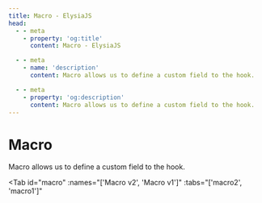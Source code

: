 ```yaml
---
title: Macro - ElysiaJS
head:
  - - meta
    - property: 'og:title'
      content: Macro - ElysiaJS

  - - meta
    - name: 'description'
      content: Macro allows us to define a custom field to the hook.

  - - meta
    - property: 'og:description'
      content: Macro allows us to define a custom field to the hook.
---
```


# Macro

<script setup>
import Tab from '../../components/fern/tab.vue'
</script>

Macro allows us to define a custom field to the hook.

<Tab
	id="macro"
	:names="['Macro v2', 'Macro v1']"
	:tabs="['macro2', 'macro1']"
>

<template v-slot:macro1>

Macro v1 uses functional callback with event listener function.

**Elysia.macro** allows us to compose custom heavy logic into a simple configuration available in hook, and **guard** with full type safety.

```typescript twoslash
import { Elysia } from 'elysia'

const plugin = new Elysia({ name: 'plugin' })
    .macro(({ onBeforeHandle }) => ({
        hi(word: string) {
            onBeforeHandle(() => {
                console.log(word)
            })
        }
    }))

const app = new Elysia()
    .use(plugin)
    .get('/', () => 'hi', {
        hi: 'Elysia'
    })
```

Accessing the path should log **"Elysia"** as the result.

### API

**macro** should return an object, each key is reflected to the hook, and the provided value inside the hook will be sent back as the first parameter.

In previous example, we create **hi** accepting a **string**.

We then assigned **hi** to **"Elysia"**, the value was then sent back to the **hi** function, and then the function added a new event to **beforeHandle** stack.

Which is an equivalent of pushing function to **beforeHandle** as the following:

```typescript
import { Elysia } from 'elysia'

const app = new Elysia()
    .get('/', () => 'hi', {
        beforeHandle() {
            console.log('Elysia')
        }
    })
```

**macro** shine when a logic is more complex than accepting a new function, for example creating an authorization layer for each route.

```typescript twoslash
// @filename: auth.ts
import { Elysia } from 'elysia'

export const auth = new Elysia()
    .macro(() => {
        return {
            isAuth(isAuth: boolean) {},
            role(role: 'user' | 'admin') {},
        }
    })

// @filename: index.ts
// ---cut---
import { Elysia } from 'elysia'
import { auth } from './auth'

const app = new Elysia()
    .use(auth)
    .get('/', () => 'hi', {
        isAuth: true,
        role: 'admin'
    })
```

The field can accept anything ranging from string to function, allowing us to create a custom life cycle event.

**macro** will be executed in order from top-to-bottom according to definition in hook, ensure that the stack should be handle in correct order.

### Parameters

**Elysia.macro** parameters to interact with the life cycle event as the following:

-   onParse
-   onTransform
-   onBeforeHandle
-   onAfterHandle
-   onError
-   onResponse
-   events - Life cycle store
    -   global: Life cycle of a global stack
    -   local: Life cycle of an inline hook (route)

Parameters start with **on** is a function to appends function into a life cycle stack.

While **events** is an actual stack that stores an order of the life-cycle event. You may mutate the stack directly or using the helper function provided by Elysia.

### Options

The life cycle function of an extension API accepts additional **options** to ensure control over life cycle events.

-   **options** (optional) - determine which stack
-   **function** - function to execute on the event

```typescript
import { Elysia } from 'elysia'

const plugin = new Elysia({ name: 'plugin' })
    .macro(({ onBeforeHandle }) => {
        return {
            hi(word: string) {
                onBeforeHandle(
                    { insert: 'before' }, // [!code ++]
                    () => {
                        console.log(word)
                    }
                )
            }
        }
    })
```

**Options** may accept the following parameter:

-   **insert**
    -   Where should the function be added
    -   value: **'before' | 'after'**
    -   @default: **'after'**
-   **stack**
    -   Determine which type of stack should be added
    -   value: **'global' | 'local'**
    -   @default: **'local'**

</template>

<template v-slot:macro2>

Macro v2 use an object syntax with return lifecycle like inline hook.

**Elysia.macro** allows us to compose custom heavy logic into a simple configuration available in hook, and **guard** with full type safety.

```typescript twoslash
import { Elysia } from 'elysia'

const plugin = new Elysia({ name: 'plugin' })
    .macro({
        hi(word: string) {
            return {
	            beforeHandle() {
	                console.log(word)
	            }
            }
        }
    })

const app = new Elysia()
    .use(plugin)
    .get('/', () => 'hi', {
        hi: 'Elysia'
    })
```

Accessing the path should log **"Elysia"** as the results.

### API

**macro** has the same API as hook.

In previous example, we create a **hi** macro accepting a **string**.

We then assigned **hi** to **"Elysia"**, the value was then sent back to the **hi** function, and then the function added a new event to **beforeHandle** stack.

Which is an equivalent of pushing function to **beforeHandle** as the following:

```typescript
import { Elysia } from 'elysia'

const app = new Elysia()
    .get('/', () => 'hi', {
        beforeHandle() {
            console.log('Elysia')
        }
    })
```

**macro** shine when a logic is more complex than accepting a new function, for example creating an authorization layer for each route.

```typescript twoslash
// @filename: auth.ts
import { Elysia } from 'elysia'

export const auth = new Elysia()
    .macro({
    	isAuth: {
      		resolve() {
     			return {
         			user: 'saltyaom'
          		}
      		}
        },
        role(role: 'admin' | 'user') {
        	return {}
        }
    })

// @filename: index.ts
// ---cut---
import { Elysia } from 'elysia'
import { auth } from './auth'

const app = new Elysia()
    .use(auth)
    .get('/', ({ user }) => user, {
                          // ^?
        isAuth: true,
        role: 'admin'
    })
```

Macro v2 can also register a new property to the context, allowing us to access the value directly from the context.

The field can accept anything ranging from string to function, allowing us to create a custom life cycle event.

**macro** will be executed in order from top-to-bottom according to definition in hook, ensure that the stack is handled in the correct order.

## Resolve

You add a property to the context by returning an object with a [**resolve**](/essential/life-cycle.html#resolve) function.

```ts twoslash
import { Elysia } from 'elysia'

new Elysia()
	.macro({
		user: (enabled: true) => ({
			resolve: () => ({
				user: 'Pardofelis'
			})
		})
	})
	.get('/', ({ user }) => user, {
                          // ^?
		user: true
	})
```

In the example above, we add a new property **user** to the context by returning an object with a **resolve** function.

Here's an example that macro resolve could be useful:
- perform authentication and add user to the context
- run an additional database query and add data to the context
- add a new property to the context

## Property shorthand
Starting from Elysia 1.2.10, each property in the macro object can be a function or an object.

If the property is an object, it will be translated to a function that accept a boolean parameter, and will be executed if the parameter is true.
```typescript
import { Elysia } from 'elysia'

export const auth = new Elysia()
    .macro({
    	// This property shorthand
    	isAuth: {
      		resolve() {
     			return {
         			user: 'saltyaom'
          		}
      		}
        },
        // is equivalent to
        isAuth(enabled: boolean) {
        	if(!enabled) return

        	return {
				resolve() {
					return {
						user
					}
				}
         	}
        }
    })
```

</template>

</Tab>
